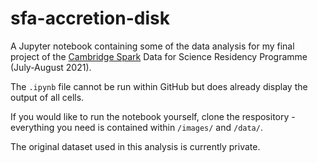 # sfa-accretion-disk

A Jupyter notebook containing some of the data analysis for my final project of the [Cambridge Spark](https://www.cambridgespark.com/) Data for Science Residency Programme (July-August 2021).

The ```.ipynb``` file cannot be run within GitHub but does already display the output of all cells.

If you would like to run the notebook yourself, clone the respository - everything you need is contained within ```/images/``` and ```/data/```.

The original dataset used in this analysis is currently private. 
